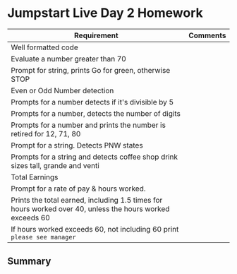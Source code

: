# Jumpstart Live Day 2 Homework

| Requirement | Comments
|---|---
| Well formatted code |  
| Evaluate a number greater than 70 |  
| Prompt for string, prints Go for green, otherwise STOP | 
| Even or Odd Number detection | 
| Prompts for a number detects if it's divisible by 5 | 
| Prompts for a number, detects the number of digits | 
| Prompts for a number and prints the number is retired for 12, 71, 80 | 
| Prompt for a string. Detects PNW states | 
| Prompts for a string and detects coffee shop drink sizes tall, grande and venti | 
| Total Earnings | 
| Prompt for a rate of pay & hours worked. | 
| Prints the total earned, including 1.5 times for hours worked over 40, unless the hours worked exceeds 60 | 
| If hours worked exceeds 60, not including 60 print `please see manager` |

## Summary

